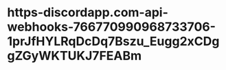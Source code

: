 # https-discordapp.com-api-webhooks-766770990968733706-1prJfHYLRqDcDq7Bszu_Eugg2xCDggZGyWKTUKJ7FEABm